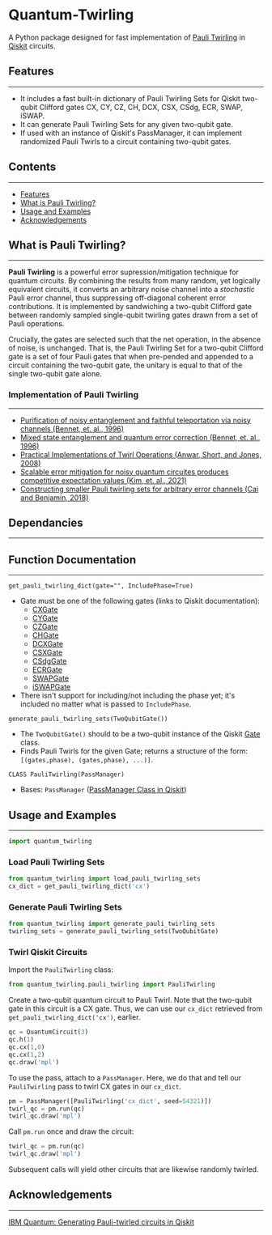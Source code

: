 # Quantum-Twirling
A Python package designed for fast implementation of [Pauli Twirling](/##What-Is-Pauli-Twirling?) in [Qiskit](https://qiskit.org/documentation/) circuits.




## Features
--- 
- It includes a fast built-in dictionary of Pauli Twirling Sets for Qiskit two-qubit Clifford gates CX, CY, CZ, CH, DCX, CSX, CSdg, ECR, SWAP, iSWAP.
- It can generate Pauli Twirling Sets for any given two-qubit gate.
- If used with an instance of Qiskit's PassManager, it can implement randomized Pauli Twirls to a circuit containing two-qubit gates.


## Contents
---
- [Features](/##Features)
- [What is Pauli Twirling?](/##What-is-Pauli-Twirling?)
- [Usage and Examples](/##Usage-and-Examples)
- [Acknowledgements](/##Acknowledgements)



## What is Pauli Twirling?
---
**Pauli Twirling** is a powerful error supression/mitigation technique for quantum circuits.
By combining the results from many random, yet logically equivalent circuits, it converts an arbitrary noise channel into a *stochastic* Pauli error channel, thus suppressing off-diagonal coherent error contributions. 
It is implemented by sandwiching a two-qubit Clifford gate between randomly sampled single-qubit twirling gates drawn from a set of Pauli operations.

Crucially, the gates are selected such that the net operation, in the absence of noise, is unchanged.
That is, the Pauli Twirling Set for a two-qubit Clifford gate is a set of four Pauli gates that when pre-pended and appended to a circuit containing the two-qubit gate, the unitary is equal to that of the single two-qubit gate alone.

### Implementation of Pauli Twirling
---
- [Purification of noisy entanglement and faithful teleportation via noisy channels (Bennet, et. al., 1996)](https://arxiv.org/abs/quant-ph/9511027)
- [Mixed state entanglement and quantum error correction (Bennet, et. al., 1996)](https://arxiv.org/abs/quant-ph/9604024)
- [Practical Implementations of Twirl Operations (Anwar, Short, and Jones, 2008)](https://arxiv.org/pdf/quant-ph/0409142.pdf)
- [Scalable error mitigation for noisy quantum circuites produces competitive expectation values (Kim, et. al., 2021)](https://www.nature.com/articles/s41567-022-01914-3)
- [Constructing smaller Pauli twirling sets for arbitrary error channels (Cai and Benjamin, 2018)](https://arxiv.org/abs/1807.04973v3)


## Dependancies
---


## Function Documentation
---
`get_pauli_twirling_dict(gate="", IncludePhase=True)`
- Gate must be one of the following gates (links to Qiskit documentation):
  - [CXGate](https://qiskit.org/documentation/stubs/qiskit.circuit.library.CXGate.html)
  - [CYGate](https://qiskit.org/documentation/stubs/qiskit.circuit.library.CYGate.html)
  - [CZGate](https://qiskit.org/documentation/stubs/qiskit.circuit.library.CZGate.html)
  - [CHGate](https://qiskit.org/documentation/stubs/qiskit.circuit.library.CHGate.html)
  - [DCXGate](https://qiskit.org/documentation/stubs/qiskit.circuit.library.DCXGate.html)
  - [CSXGate](https://qiskit.org/documentation/stubs/qiskit.circuit.library.CSXGate.html)
  - [CSdgGate](https://qiskit.org/documentation/stubs/qiskit.circuit.library.CSdgGate.html)
  - [ECRGate](https://qiskit.org/documentation/stubs/qiskit.circuit.library.ECRGate.html)
  - [SWAPGate](https://qiskit.org/documentation/stubs/qiskit.circuit.library.SwapGate.html)
  - [iSWAPGate](https://qiskit.org/documentation/stubs/qiskit.circuit.library.iSwapGate.html)
- There isn't support for including/not including the phase yet; it's included no matter what is passed to `IncludePhase`.

`generate_pauli_twirling_sets(TwoQubitGate())`
- The `TwoQubitGate()` should to be a two-qubit instance of the Qiskit [Gate](https://qiskit.org/documentation/stubs/qiskit.circuit.Gate.html) class.
- Finds Pauli Twirls for the given Gate; returns a structure of the form: `[(gates,phase), (gates,phase), ...)]`.

`CLASS PauliTwirling(PassManager)`
-  Bases: `PassManager` ([PassManager Class in Qiskit](https://qiskit.org/documentation/stubs/qiskit.transpiler.PassManager.html))


## Usage and Examples
---

```python
import quantum_twirling
```

### Load Pauli Twirling Sets
```python
from quantum_twirling import load_pauli_twirling_sets
cx_dict = get_pauli_twirling_dict('cx')
```

### Generate Pauli Twirling Sets
```python
from quantum_twirling import generate_pauli_twirling_sets
twirling_sets = generate_pauli_twirling_sets(TwoQubitGate)
```

### Twirl Qiskit Circuits
Import the `PauliTwirling` class:
```python
from quantum_twirling.pauli_twirling import PauliTwirling
```
Create a two-qubit quantum circuit to Pauli Twirl.
Note that the two-qubit gate in this circuit is a CX gate. 
Thus, we can use our `cx_dict` retrieved from `get_pauli_twirling_dict('cx')`, earlier.
```python
qc = QuantumCircuit(3)
qc.h(1)
qc.cx(1,0)
qc.cx(1,2)
qc.draw('mpl')
```
To use the pass, attach to a `PassManager`. 
Here, we do that and tell our `PauliTwirling` pass to twirl CX gates in our `cx_dict`.
```python
pm = PassManager([PauliTwirling('cx_dict', seed=54321)])
twirl_qc = pm.run(qc)
twirl_qc.draw('mpl')
```
Call `pm.run` once and draw the circuit:
```python
twirl_qc = pm.run(qc)
twirl_qc.draw('mpl')
```
Subsequent calls will yield other circuits that are likewise randomly twirled.


## Acknowledgements
---
[IBM Quantum: Generating Pauli-twirled circuits in Qiskit](https://quantum-enablement.org/posts/2023/2023-02-02-pauli_twirling.html)



